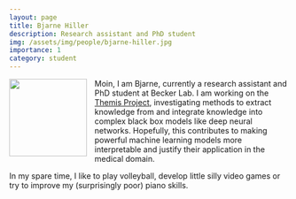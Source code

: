 ```yaml
---
layout: page
title: Bjarne Hiller
description: Research assistant and PhD student
img: /assets/img/people/bjarne-hiller.jpg
importance: 1
category: student
---
```


<img src="{{ page.img }}" style="float: left; width: 10em; padding-right: 1em; padding-bottom: 1em"/>

Moin, I am Bjarne, currently a research assistant and PhD student at Becker Lab. I am working on the [Themis Project](/projects/2022_themis), investigating methods to extract knowledge from and integrate knowledge into complex black box models like deep neural networks. Hopefully, this contributes to making powerful machine learning models more interpretable and justify their application in the medical domain.

In my spare time, I like to play volleyball, develop little silly video games or try to improve my (surprisingly poor) piano skills.
